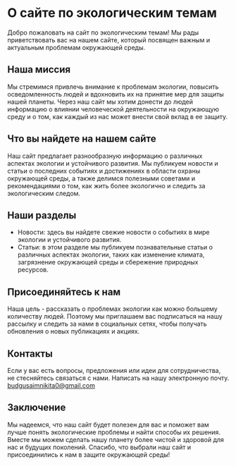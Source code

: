 # О сайте по экологическим темам
Добро пожаловать на сайт по экологическим темам! Мы рады приветствовать вас на нашем сайте, который посвящен важным и актуальным проблемам окружающей среды.

## Наша миссия
Мы стремимся привлечь внимание к проблемам экологии, повысить осведомленность людей и вдохновить их на принятие мер для защиты нашей планеты. Через наш сайт мы хотим донести до людей информацию о влиянии человеческой деятельности на окружающую среду и о том, как каждый из нас может внести свой вклад в ее защиту.

## Что вы найдете на нашем сайте
Наш сайт предлагает разнообразную информацию о различных аспектах экологии и устойчивого развития. Мы публикуем новости и статьи о последних событиях и достижениях в области охраны окружающей среды, а также делимся полезными советами и рекомендациями о том, как жить более экологично и следить за экологическим следом.

## Наши разделы
- Новости: здесь вы найдете свежие новости о событиях в мире экологии и устойчивого развития.
- Статьи: в этом разделе мы публикуем познавательные статьи о различных аспектах экологии, таких как изменение климата, загрязнение окружающей среды и сбережение природных ресурсов.

## Присоединяйтесь к нам
Наша цель - рассказать о проблемах экологии как можно большему количеству людей. Поэтому мы приглашаем вас подписаться на нашу рассылку и следить за нами в социальных сетях, чтобы получать обновления о новых публикациях и акциях.

## Контакты
Если у вас есть вопросы, предложения или идеи для сотрудничества, не стесняйтесь связаться с нами. Написать на нашу электронную почту. budgusaimnikita0@gmail.com

## Заключение
Мы надеемся, что наш сайт будет полезен для вас и поможет вам лучше понять экологические проблемы и найти способы их решения. Вместе мы можем сделать нашу планету более чистой и здоровой для нас и будущих поколений. Спасибо, что выбрали наш сайт и присоединились к нам в защите окружающей среды!
